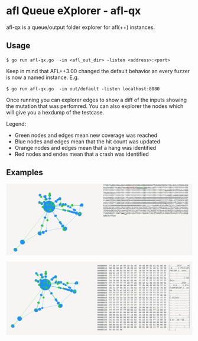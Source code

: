 # afl Queue eXplorer - afl-qx

afl-qx is a queue/output folder explorer for afl(++) instances.

## Usage

```
$ go run afl-qx.go  -in <afl_out_dir> -listen <address>:<port>
```

Keep in mind that AFL++3.00 changed the default behavior an every fuzzer is now a named instance. E.g.

```
$ go run afl-qx.go  -in out/default -listen localhost:8080
```

Once running you can explorer edges to show a diff of the inputs showing the mutation that was perfomred. You can also explorer the nodes which will give you a hexdump of the testcase. 

Legend:

- Green nodes and edges mean new coverage was reached
- Blue nodes and edges mean that the hit count was updated
- Orange nodes and edges mean that a hang was identified
- Red nodes and endes mean that a crash was identified

## Examples

![Diff View](https://github.com/murx-/afl-qx/blob/main/images/diff.png)

![Hexdump View](https://github.com/murx-/afl-qx/blob/main/images/hexdump.png)
